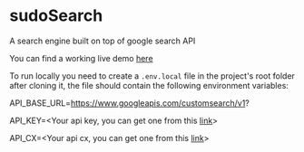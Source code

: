 # sudoSearch

A search engine built on top of google search API

You can find a working live demo [here](https://sudosearch.sudocss.com/)

To run locally you need to create a `.env.local` file in the project's root folder after cloning it, the file should contain the following environment variables:

API_BASE_URL=https://www.googleapis.com/customsearch/v1?

API_KEY=<Your api key, you can get one from this [link](https://programmablesearchengine.google.com/controlpanel/create)>

API_CX=<Your api cx, you can get one from this [link](https://developers.google.com/custom-search/v1/introduction#identify_your_application_to_google_with_api_key)>

